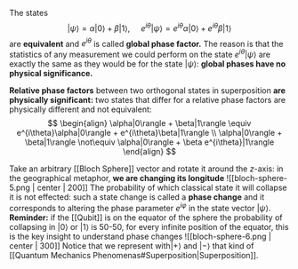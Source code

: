 The states
$$|\psi\rangle = \alpha|0\rangle + \beta|1\rangle, \ \ \ \ \ e^{i\theta}|\psi\rangle= e^{i\theta}\alpha|0\rangle + e^{i\theta}\beta|1\rangle$$are **equivalent** and $e^{i\theta}$ is called **global phase factor.**
The reason is that the statistics of any measurement we could perform on the state $e^{i\theta}|\psi\rangle$ are exactly the same as they would be for the state $|\psi\rangle$: **global phases have no physical significance.**

**Relative phase factors** between two orthogonal states in superposition **are physically significant:** two states that differ for a relative phase factors are physically different and not equivalent: $$
\begin{align}
\alpha|0\rangle + \beta|1\rangle \equiv e^{i\theta}\alpha|0\rangle + e^{i\theta}\beta|1\rangle \\ \alpha|0\rangle + \beta|1\rangle \not\equiv \alpha|0\rangle + \beta e^{i\theta}|1\rangle
\end{align}
$$

Take an arbitrary [[Bloch Sphere]] vector and rotate it around the $z$-axis: in the geographical metaphor, **we are changing its longitude**
![[bloch-sphere-5.png | center | 200]]
The probability of which classical state it will collapse it is not effected: such a state change is called a **phase change** and it corresponds to altering the phase parameter $e^{i\varphi}$ in the state vector $|\psi\rangle$.
**Reminder:** if the [[Qubit]] is on the equator of the sphere the probability of collapsing in $|0\rangle$ or $|1\rangle$ is 50-50, for every infinite position of the equator, this is the key insight to understand phase changes
![[bloch-sphere-6.png | center | 300]]
Notice that we represent with$|+\rangle$ and $|-\rangle$ that kind of [[Quantum Mechanics Phenomenas#Superposition|Superposition]].

